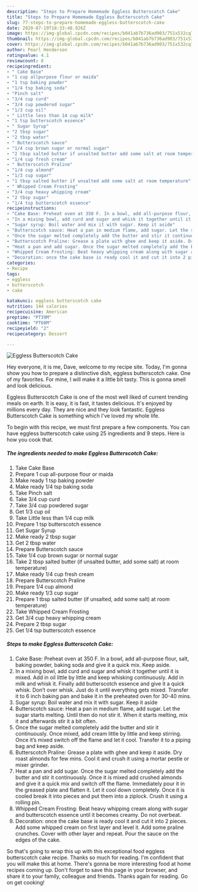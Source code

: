 ```yaml
---
description: "Steps to Prepare Homemade Eggless Butterscotch Cake"
title: "Steps to Prepare Homemade Eggless Butterscotch Cake"
slug: 77-steps-to-prepare-homemade-eggless-butterscotch-cake
date: 2020-07-19T18:33:48.926Z
image: https://img-global.cpcdn.com/recipes/b041ab7b736ad903/751x532cq70/eggless-butterscotch-cake-recipe-main-photo.jpg
thumbnail: https://img-global.cpcdn.com/recipes/b041ab7b736ad903/751x532cq70/eggless-butterscotch-cake-recipe-main-photo.jpg
cover: https://img-global.cpcdn.com/recipes/b041ab7b736ad903/751x532cq70/eggless-butterscotch-cake-recipe-main-photo.jpg
author: Pearl Henderson
ratingvalue: 4.1
reviewcount: 8
recipeingredient:
- " Cake Base"
- "1 cup allpurpose flour or maida"
- "1 tsp baking powder"
- "1/4 tsp baking soda"
- "Pinch salt"
- "3/4 cup curd"
- "3/4 cup powdered sugar"
- "1/3 cup oil"
- " Little less than 14 cup milk"
- "1 tsp butterscotch essence"
- " Sugar Syrup"
- "2 tbsp sugar"
- "2 tbsp water"
- " Butterscotch sauce"
- "1/4 cup brown sugar or normal sugar"
- "2 tbsp salted butter if unsalted butter add some salt at room temperature"
- "1/4 cup fresh cream"
- " Butterscotch Praline"
- "1/4 cup almond"
- "1/3 cup sugar"
- "1 tbsp salted butter if unsalted add some salt at room temperature"
- " Whipped Cream Frosting"
- "3/4 cup heavy whipping cream"
- "2 tbsp sugar"
- "1/4 tsp butterscotch essence"
recipeinstructions:
- "Cake Base: Preheat oven at 350 F. In a bowl, add all-purpose flour, salt, baking powder, baking soda and give it a quick mix. Keep aside."
- "In a mixing bowl, add curd and sugar and whisk it together until it is mixed. Add in oil little by little and keep whisking continuously. Add in milk and whisk it. Finally add butterscotch essence and give it a quick whisk. Don’t over whisk. Just do it until everything gets mixed. Transfer it to 6 inch baking pan and bake it in the preheated oven for 30-40 mins."
- "Sugar syrup: Boil water and mix it with sugar. Keep it aside"
- "Butterscotch sauce: Heat a pan in medium flame, add sugar. Let the sugar starts melting. Until then do not stir it. When it starts melting, mix it and afterwards stir it a bit often."
- "Once the sugar melted completely add the butter and stir it continuously. Once mixed, add cream little by little and keep stirring. Once it’s mixed switch off the flame and let it cool. Transfer it to a piping bag and keep aside."
- "Butterscotch Praline: Grease a plate with ghee and keep it aside. Dry roast almonds for few mins. Cool it and crush it using a mortar pestle or mixer grinder."
- "Heat a pan and add sugar. Once the sugar melted completely add the butter and stir it continuously. Once it is mixed add crushed almonds and give it a quick mix and switch off the flame. Immediately pour it in the greased plate and flatten it. Let it cool down completely. Once it is cooled break it into pieces and put them into a ziplock. Crush it using a rolling pin."
- "Whipped Cream Frosting: Beat heavy whipping cream along with sugar and butterscotch essence until it becomes creamy. Do not overbeat."
- "Decoration: once the cake base is ready cool it and cut it into 2 pieces. Add some whipped cream on first layer and level it. Add some praline crunches. Cover with other layer and repeat. Pour the sauce on the edges of the cake."
categories:
- Recipe
tags:
- eggless
- butterscotch
- cake

katakunci: eggless butterscotch cake 
nutrition: 144 calories
recipecuisine: American
preptime: "PT39M"
cooktime: "PT60M"
recipeyield: "2"
recipecategory: Dessert

---
```



![Eggless Butterscotch Cake](https://img-global.cpcdn.com/recipes/b041ab7b736ad903/751x532cq70/eggless-butterscotch-cake-recipe-main-photo.jpg)

Hey everyone, it is me, Dave, welcome to my recipe site. Today, I'm gonna show you how to prepare a distinctive dish, eggless butterscotch cake. One of my favorites. For mine, I will make it a little bit tasty. This is gonna smell and look delicious.

Eggless Butterscotch Cake is one of the most well liked of current trending meals on earth. It is easy, it is fast, it tastes delicious. It's enjoyed by millions every day. They are nice and they look fantastic. Eggless Butterscotch Cake is something which I've loved my whole life.




To begin with this recipe, we must first prepare a few components. You can have eggless butterscotch cake using 25 ingredients and 9 steps. Here is how you cook that.

<!--inarticleads1-->

##### The ingredients needed to make Eggless Butterscotch Cake:

1. Take  Cake Base
1. Prepare 1 cup all-purpose flour or maida
1. Make ready 1 tsp baking powder
1. Make ready 1/4 tsp baking soda
1. Take Pinch salt
1. Take 3/4 cup curd
1. Take 3/4 cup powdered sugar
1. Get 1/3 cup oil
1. Take  Little less than 1/4 cup milk
1. Prepare 1 tsp butterscotch essence
1. Get  Sugar Syrup
1. Make ready 2 tbsp sugar
1. Get 2 tbsp water
1. Prepare  Butterscotch sauce
1. Take 1/4 cup brown sugar or normal sugar
1. Take 2 tbsp salted butter (if unsalted butter, add some salt) at room temperature)
1. Make ready 1/4 cup fresh cream
1. Prepare  Butterscotch Praline
1. Prepare 1/4 cup almond
1. Make ready 1/3 cup sugar
1. Prepare 1 tbsp salted butter (if unsalted, add some salt) at room temperature)
1. Take  Whipped Cream Frosting
1. Get 3/4 cup heavy whipping cream
1. Prepare 2 tbsp sugar
1. Get 1/4 tsp butterscotch essence




<!--inarticleads2-->

##### Steps to make Eggless Butterscotch Cake:

1. Cake Base: Preheat oven at 350 F. In a bowl, add all-purpose flour, salt, baking powder, baking soda and give it a quick mix. Keep aside.
1. In a mixing bowl, add curd and sugar and whisk it together until it is mixed. Add in oil little by little and keep whisking continuously. Add in milk and whisk it. Finally add butterscotch essence and give it a quick whisk. Don’t over whisk. Just do it until everything gets mixed. Transfer it to 6 inch baking pan and bake it in the preheated oven for 30-40 mins.
1. Sugar syrup: Boil water and mix it with sugar. Keep it aside
1. Butterscotch sauce: Heat a pan in medium flame, add sugar. Let the sugar starts melting. Until then do not stir it. When it starts melting, mix it and afterwards stir it a bit often.
1. Once the sugar melted completely add the butter and stir it continuously. Once mixed, add cream little by little and keep stirring. Once it’s mixed switch off the flame and let it cool. Transfer it to a piping bag and keep aside.
1. Butterscotch Praline: Grease a plate with ghee and keep it aside. Dry roast almonds for few mins. Cool it and crush it using a mortar pestle or mixer grinder.
1. Heat a pan and add sugar. Once the sugar melted completely add the butter and stir it continuously. Once it is mixed add crushed almonds and give it a quick mix and switch off the flame. Immediately pour it in the greased plate and flatten it. Let it cool down completely. Once it is cooled break it into pieces and put them into a ziplock. Crush it using a rolling pin.
1. Whipped Cream Frosting: Beat heavy whipping cream along with sugar and butterscotch essence until it becomes creamy. Do not overbeat.
1. Decoration: once the cake base is ready cool it and cut it into 2 pieces. Add some whipped cream on first layer and level it. Add some praline crunches. Cover with other layer and repeat. Pour the sauce on the edges of the cake.




So that's going to wrap this up with this exceptional food eggless butterscotch cake recipe. Thanks so much for reading. I'm confident that you will make this at home. There's gonna be more interesting food at home recipes coming up. Don't forget to save this page in your browser, and share it to your family, colleague and friends. Thanks again for reading. Go on get cooking!

